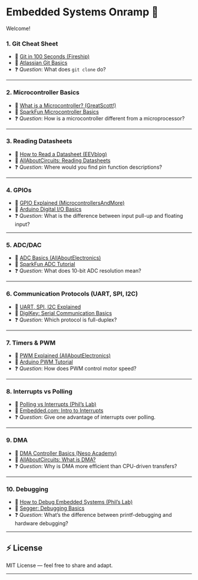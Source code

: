# Embedded Systems Onramp 🚀

Welcome!  
### 1. Git Cheat Sheet
- 🎥 [Git in 100 Seconds (Fireship)](https://www.youtube.com/watch?v=hwP7WQkmECE)  
- 📖 [Atlassian Git Basics](https://www.atlassian.com/git/tutorials/what-is-git)  
- ❓ *Question*: What does `git clone` do?  

---

### 2. Microcontroller Basics
- 🎥 [What is a Microcontroller? (GreatScott!)](https://www.youtube.com/watch?v=Foc9R0dC2iI)  
- 📖 [SparkFun Microcontroller Basics](https://learn.sparkfun.com/tutorials/microcontrollers/all)  
- ❓ *Question*: How is a microcontroller different from a microprocessor?  

---

### 3. Reading Datasheets
- 🎥 [How to Read a Datasheet (EEVblog)](https://www.youtube.com/watch?v=J5Sb21qbpEQ)  
- 📖 [AllAboutCircuits: Reading Datasheets](https://www.allaboutcircuits.com/technical-articles/how-to-read-a-datasheet/)  
- ❓ *Question*: Where would you find pin function descriptions?  

---

### 4. GPIOs
- 🎥 [GPIO Explained (MicrocontrollersAndMore)](https://www.youtube.com/watch?v=1BfCnjr_Vjg)  
- 📖 [Arduino Digital I/O Basics](https://www.arduino.cc/en/Tutorial/BuiltInExamples/DigitalReadSerial)  
- ❓ *Question*: What is the difference between input pull-up and floating input?  

---

### 5. ADC/DAC
- 🎥 [ADC Basics (AllAboutElectronics)](https://www.youtube.com/watch?v=6G1R5C8pGsU)  
- 📖 [SparkFun ADC Tutorial](https://learn.sparkfun.com/tutorials/analog-to-digital-conversion)  
- ❓ *Question*: What does 10-bit ADC resolution mean?  

---

### 6. Communication Protocols (UART, SPI, I2C)
- 🎥 [UART, SPI, I2C Explained](https://www.youtube.com/watch?v=IyFZznAk69U)  
- 📖 [DigiKey: Serial Communication Basics](https://www.digikey.com/en/articles/techzone/2019/nov/serial-communication-basics)  
- ❓ *Question*: Which protocol is full-duplex?  

---

### 7. Timers & PWM
- 🎥 [PWM Explained (AllAboutElectronics)](https://www.youtube.com/watch?v=41ioZ0Z4qkg)  
- 📖 [Arduino PWM Tutorial](https://docs.arduino.cc/learn/microcontrollers/analog-output)  
- ❓ *Question*: How does PWM control motor speed?  

---

### 8. Interrupts vs Polling
- 🎥 [Polling vs Interrupts (Phil’s Lab)](https://www.youtube.com/watch?v=GrvvkYTW_0k)  
- 📖 [Embedded.com: Intro to Interrupts](https://www.embedded.com/an-introduction-to-interrupts/)  
- ❓ *Question*: Give one advantage of interrupts over polling.  

---

### 9. DMA
- 🎥 [DMA Controller Basics (Neso Academy)](https://www.youtube.com/watch?v=Osmop2pq-44)  
- 📖 [AllAboutCircuits: What is DMA?](https://www.allaboutcircuits.com/technical-articles/what-is-direct-memory-access-dma/)  
- ❓ *Question*: Why is DMA more efficient than CPU-driven transfers?  

---

### 10. Debugging
- 🎥 [How to Debug Embedded Systems (Phil’s Lab)](https://www.youtube.com/watch?v=yRmU1j0i7wY)  
- 📖 [Segger: Debugging Basics](https://www.segger.com/products/debug-probes/j-link/technology/debugging-basics/)  
- ❓ *Question*: What’s the difference between printf-debugging and hardware debugging?  

---

## ⚡ License
MIT License — feel free to share and adapt.

---
